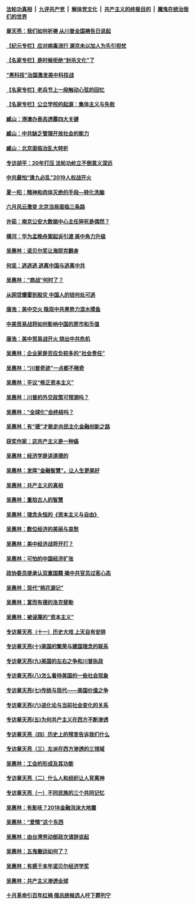 ####  [法轮功真相](../../../../basic/blob/master/README.md?t=06281302) &nbsp;|&nbsp; [九评共产党](../../../../9ping.md/blob/master/README.md?t=06281302) &nbsp;|&nbsp; [解体党文化](../../../../jtdwh.md/blob/master/README.md?t=06281302)  &nbsp;|&nbsp; [共产主义的终极目的](../../../../gczydzjmd.md/blob/master/README.md?t=06281302) &nbsp;|&nbsp; [魔鬼在统治我们的世界](../../../../mgztzwmdsj.md/blob/master/README.md?t=06281302) 

#### [章天亮：我们如何祈祷 从川普全国祷告日说起](../pages/nsc423/n11944627.md?t=06281302) 

#### [【纪元专栏】应对病毒流行 渥京未以加人为先引担忧](../pages/nsc423/n11875714.md?t=06281302) 

#### [【名家专栏】是时候拒绝“封杀文化”了](../pages/nsc423/n11814093.md?t=06281302) 

#### [“黑科技”治国激发美中科技战](../pages/nsc423/n11638056.md?t=06281302) 

#### [【名家专栏】老兵节上一段触动心弦的回忆](../pages/nsc423/n11646016.md?t=06281302) 

#### [【名家专栏】公立学校的起源：集体主义与失败](../pages/nsc423/n11601833.md?t=06281302) 

#### [臧山：港澳办表态透露四大关键](../pages/nsc423/n11421628.md?t=06281302) 

#### [臧山：中共缺乏管理开放社会的能力](../pages/nsc423/n11407457.md?t=06281302) 

#### [臧山：北京面临治乱大转折](../pages/nsc423/n11406895.md?t=06281302) 

#### [专访胡平：20年打压 法轮功屹立不倒意义深远](../pages/nsc423/n11398800.md?t=06281302) 

#### [中共最怕“逢九必乱”2019人权战开火](../pages/nsc423/n11385248.md?t=06281302) 

#### [夏一阳：精神和肉体灭绝的手段—转化洗脑](../pages/nsc423/n11368250.md?t=06281302) 

#### [六月风云激变 北京当局面临三条路](../pages/nsc423/n11313668.md?t=06281302) 

#### [许茹：南京公安大数据中心主任猝死是偶然？](../pages/nsc423/n11064744.md?t=06281302) 

#### [横河：华为孟晚舟案起诉引渡 美中角力升级](../pages/nsc423/n11027230.md?t=06281302) 

#### [吴惠林：诺贝尔奖让海耶克翻身](../pages/nsc423/n10890049.md?t=06281302) 

#### [何坚：逃逃逃 逃离中国与逃离中共](../pages/nsc423/n10592891.md?t=06281302) 

#### [吴惠林：“商战”何时了？](../pages/nsc423/n10573558.md?t=06281302) 

#### [从网贷爆雷到股灾 中国人的钱何处可逃](../pages/nsc423/n10572800.md?t=06281302) 

#### [唐浩：美中交火 隐现中共黑势力混水摸鱼](../pages/nsc423/n10544040.md?t=06281302) 

#### [中美贸易战将如何影响中国的房市和币值](../pages/nsc423/n10543697.md?t=06281302) 

#### [唐浩：美中贸易战开火 烧出中共危机](../pages/nsc423/n10540126.md?t=06281302) 

#### [吴惠林：企业家是否应负较多的“社会责任”](../pages/nsc423/n10535022.md?t=06281302) 

#### [吴惠林：“川普奇迹”一点都不稀奇](../pages/nsc423/n10512808.md?t=06281302) 

#### [吴惠林：平议“修正资本主义”](../pages/nsc423/n10495724.md?t=06281302) 

#### [吴惠林：川普的外交政策可预测吗？](../pages/nsc423/n10462387.md?t=06281302) 

#### [吴惠林：“全球化”会终结吗？](../pages/nsc423/n10452838.md?t=06281302) 

#### [吴惠林：有“德”才能走向民主化金融创新之路](../pages/nsc423/n10432292.md?t=06281302) 

#### [获奖作家：这共产主义是一种癌](../pages/nsc423/n10431541.md?t=06281302) 

#### [吴惠林：经济学是讲道德的](../pages/nsc423/n10398014.md?t=06281302) 

#### [吴惠林：发挥“金融智慧”，让人生更美好](../pages/nsc423/n10375019.md?t=06281302) 

#### [吴惠林：共产主义的真相](../pages/nsc423/n10351394.md?t=06281302) 

#### [吴惠林：重拾古人的智慧](../pages/nsc423/n10337691.md?t=06281302) 

#### [吴惠林：理念永恒的《资本主义与自由》](../pages/nsc423/n10316274.md?t=06281302) 

#### [吴惠林：数位经济的美丽与哀愁](../pages/nsc423/n10292946.md?t=06281302) 

#### [吴惠林：美中经济战将开打？](../pages/nsc423/n10258825.md?t=06281302) 

#### [吴惠林：可怕的中国经济扩张](../pages/nsc423/n10219147.md?t=06281302) 

#### [政协委员提承认双重国籍 揭中共官员过客心态](../pages/nsc423/n10208809.md?t=06281302) 

#### [吴惠林：现代“桃花源记”](../pages/nsc423/n10185234.md?t=06281302) 

#### [吴惠林：富而有德的洛克斐勒](../pages/nsc423/n10142264.md?t=06281302) 

#### [吴惠林：被诬蔑的“资本主义”](../pages/nsc423/n10124816.md?t=06281302) 

#### [专访章天亮（十一）历史大戏 上天自有安排](../pages/nsc423/n10094905.md?t=06281302) 

#### [专访章天亮(十)美国的繁荣与建国理念的联系](../pages/nsc423/n10094899.md?t=06281302) 

#### [专访章天亮(九)美国的左右之争和川普执政](../pages/nsc423/n10094889.md?t=06281302) 

#### [专访章天亮(八)怎么看待美国的一些社会现象](../pages/nsc423/n10094857.md?t=06281302) 

#### [专访章天亮(七)传统与现代——美国价值之争](../pages/nsc423/n10093140.md?t=06281302) 

#### [专访章天亮(六)进化论与当前社会变化的关系](../pages/nsc423/n10092036.md?t=06281302) 

#### [专访章天亮(五)为何共产主义在西方不断渗透](../pages/nsc423/n10083620.md?t=06281302) 

#### [专访章天亮（四）历史上的预言告诉我们什么](../pages/nsc423/n10083606.md?t=06281302) 

#### [专访章天亮（三）左派在西方渗透的三领域](../pages/nsc423/n10081115.md?t=06281302) 

#### [吴惠林：工会的形成及其功能](../pages/nsc423/n10080633.md?t=06281302) 

#### [专访章天亮（二）什么人和组织让人背离神](../pages/nsc423/n10076637.md?t=06281302) 

#### [专访章天亮（一）不同民族的三个共同记忆](../pages/nsc423/n10074188.md?t=06281302) 

#### [吴惠林：有影呒？2018金融泡沫大地震](../pages/nsc423/n10040534.md?t=06281302) 

#### [吴惠林：“爱情”这个东西](../pages/nsc423/n10019423.md?t=06281302) 

#### [吴惠林：由台湾劳动部政次请辞说起](../pages/nsc423/n9979679.md?t=06281302) 

#### [吴惠林：五鬼搬运如何了？](../pages/nsc423/n9925338.md?t=06281302) 

#### [吴惠林：有感于本年诺贝尔经济学奖](../pages/nsc423/n9871883.md?t=06281302) 

#### [吴惠林：共产主义渗透全球](../pages/nsc423/n9812748.md?t=06281302) 

#### [十月革命引百年红祸 俄总统候选人吁下葬列宁](../pages/nsc423/n9810182.md?t=06281302) 

